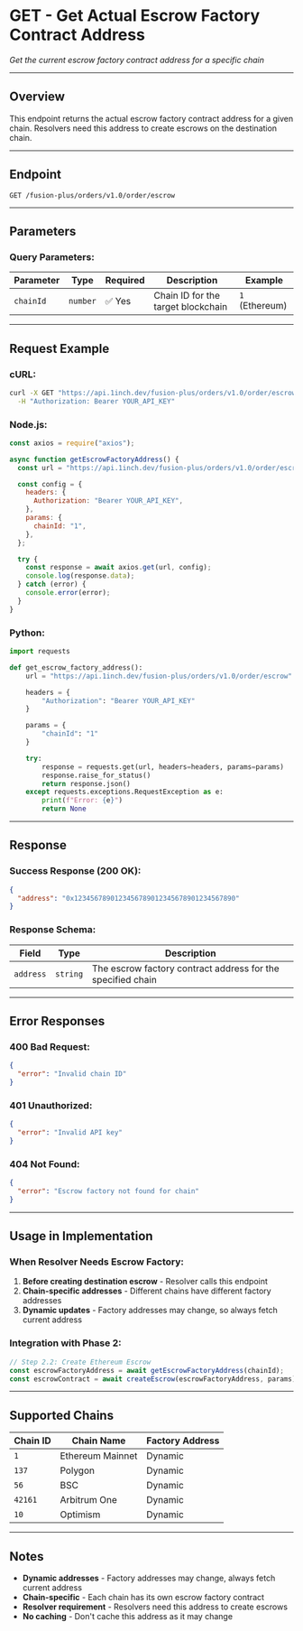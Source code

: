# GET - Get Actual Escrow Factory Contract Address

_Get the current escrow factory contract address for a specific chain_

---

## Overview

This endpoint returns the actual escrow factory contract address for a given chain. Resolvers need this address to create escrows on the destination chain.

---

## Endpoint

```
GET /fusion-plus/orders/v1.0/order/escrow
```

---

## Parameters

### **Query Parameters:**

| Parameter | Type     | Required | Description                        | Example        |
| --------- | -------- | -------- | ---------------------------------- | -------------- |
| `chainId` | `number` | ✅ Yes   | Chain ID for the target blockchain | `1` (Ethereum) |

---

## Request Example

### **cURL:**

```bash
curl -X GET "https://api.1inch.dev/fusion-plus/orders/v1.0/order/escrow?chainId=1" \
  -H "Authorization: Bearer YOUR_API_KEY"
```

### **Node.js:**

```javascript
const axios = require("axios");

async function getEscrowFactoryAddress() {
  const url = "https://api.1inch.dev/fusion-plus/orders/v1.0/order/escrow";

  const config = {
    headers: {
      Authorization: "Bearer YOUR_API_KEY",
    },
    params: {
      chainId: "1",
    },
  };

  try {
    const response = await axios.get(url, config);
    console.log(response.data);
  } catch (error) {
    console.error(error);
  }
}
```

### **Python:**

```python
import requests

def get_escrow_factory_address():
    url = "https://api.1inch.dev/fusion-plus/orders/v1.0/order/escrow"

    headers = {
        "Authorization": "Bearer YOUR_API_KEY"
    }

    params = {
        "chainId": "1"
    }

    try:
        response = requests.get(url, headers=headers, params=params)
        response.raise_for_status()
        return response.json()
    except requests.exceptions.RequestException as e:
        print(f"Error: {e}")
        return None
```

---

## Response

### **Success Response (200 OK):**

```json
{
  "address": "0x1234567890123456789012345678901234567890"
}
```

### **Response Schema:**

| Field     | Type     | Description                                                 |
| --------- | -------- | ----------------------------------------------------------- |
| `address` | `string` | The escrow factory contract address for the specified chain |

---

## Error Responses

### **400 Bad Request:**

```json
{
  "error": "Invalid chain ID"
}
```

### **401 Unauthorized:**

```json
{
  "error": "Invalid API key"
}
```

### **404 Not Found:**

```json
{
  "error": "Escrow factory not found for chain"
}
```

---

## Usage in Implementation

### **When Resolver Needs Escrow Factory:**

1. **Before creating destination escrow** - Resolver calls this endpoint
2. **Chain-specific addresses** - Different chains have different factory addresses
3. **Dynamic updates** - Factory addresses may change, so always fetch current address

### **Integration with Phase 2:**

```javascript
// Step 2.2: Create Ethereum Escrow
const escrowFactoryAddress = await getEscrowFactoryAddress(chainId);
const escrowContract = await createEscrow(escrowFactoryAddress, params);
```

---

## Supported Chains

| Chain ID | Chain Name       | Factory Address |
| -------- | ---------------- | --------------- |
| `1`      | Ethereum Mainnet | Dynamic         |
| `137`    | Polygon          | Dynamic         |
| `56`     | BSC              | Dynamic         |
| `42161`  | Arbitrum One     | Dynamic         |
| `10`     | Optimism         | Dynamic         |

---

## Notes

- **Dynamic addresses** - Factory addresses may change, always fetch current address
- **Chain-specific** - Each chain has its own escrow factory contract
- **Resolver requirement** - Resolvers need this address to create escrows
- **No caching** - Don't cache this address as it may change
